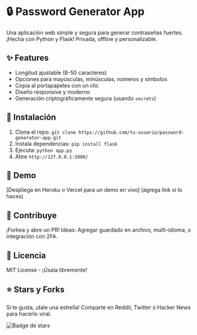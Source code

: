 # 🔒 Password Generator App

Una aplicación web simple y segura para generar contraseñas fuertes. ¡Hecha con Python y Flask! Privada, offline y personalizable.

## ✨ Features
- Longitud ajustable (8-50 caracteres)
- Opciones para mayúsculas, minúsculas, números y símbolos
- Copia al portapapeles con un clic
- Diseño responsive y moderno
- Generación criptográficamente segura (usando `secrets`)

## 🚀 Instalación
1. Clona el repo: `git clone https://github.com/tu-usuario/password-generator-app.git`
2. Instala dependencias: `pip install flask`
3. Ejecuta: `python app.py`
4. Abre `http://127.0.0.1:5000/`

## 📱 Demo
[Despliega en Heroku o Vercel para un demo en vivo] (agrega link si lo haces)

## 🤝 Contribuye
¡Forkea y abre un PR! Ideas: Agregar guardado en archivo, multi-idioma, o integración con 2FA.

## 📄 Licencia
MIT License - ¡Úsala libremente!

## ⭐ Stars y Forks
Si te gusta, ¡dale una estrella! Comparte en Reddit, Twitter o Hacker News para hacerlo viral.

![Badge de stars](https://img.shields.io/github/stars/tu-usuario/password-generator-app?style=social)